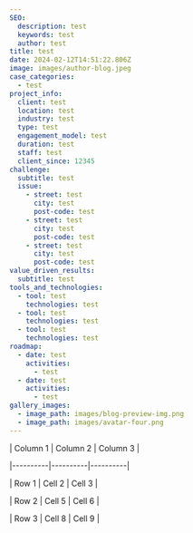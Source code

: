 ```yaml
---
SEO:
  description: test
  keywords: test
  author: test
title: test
date: 2024-02-12T14:51:22.806Z
image: images/author-blog.jpeg
case_categories:
  - test
project_info:
  client: test
  location: test
  industry: test
  type: test
  engagement_model: test
  duration: test
  staff: test
  client_since: 12345
challenge:
  subtitle: test
  issue:
    - street: test
      city: test
      post-code: test
    - street: test
      city: test
      post-code: test
    - street: test
      city: test
      post-code: test
value_driven_results:
  subtitle: test
tools_and_technologies:
  - tool: test
    technologies: test
  - tool: test
    technologies: test
  - tool: test
    technologies: test
roadmap:
  - date: test
    activities:
      - test
  - date: test
    activities:
      - test
gallery_images:
  - image_path: images/blog-preview-img.png
  - image_path: images/avatar-four.png
---
```

\| Column 1 | Column 2 | Column 3 |

\|----------|----------|----------|

\| Row 1    | Cell 2   | Cell 3   |

\| Row 2    | Cell 5   | Cell 6   |

\| Row 3    | Cell 8   | Cell 9   |
